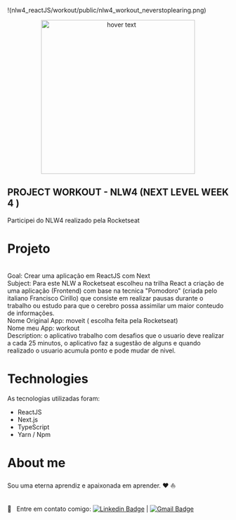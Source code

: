 !(nlw4_reactJS/workout/public/nlw4_workout_neverstoplearing.png)
<p align="center">
  <img src="http://github.com/Tatianakatia/blob/nlw4_reactJS/workout/public/nlw4_workout_neverstoplearing.png" 
   width="350" title="hover text">
</p>

## PROJECT WORKOUT - NLW4 (NEXT LEVEL WEEK 4 )

Participei do NLW4 realizado pela Rocketseat

# Projeto
<br />
Goal: Crear uma aplicação em ReactJS com Next
<br />
Subject: Para este NLW a Rocketseat escolheu na trilha React a criação de uma aplicação (Frontend) com base na tecnica "Pomodoro" (criada pelo italiano Francisco Cirillo) que consiste em realizar pausas durante o trabalho ou estudo para que o cerebro possa assimilar um maior conteudo de informações.
<br />
Nome Original App: moveit ( escolha feita pela Rocketseat)
<br />
Nome meu App: workout
<br />
Description: o aplicativo trabalho com desafios que o usuario deve realizar a cada 25 minutos, o aplicativo faz a sugestão de alguns e quando realizado o usuario acumula ponto e pode mudar de nivel.

# Technologies
As tecnologias utilizadas foram:
 - ReactJS
 - Next.js
 - TypeScript
 - Yarn / Npm

# About me

Sou uma eterna aprendiz e apaixonada em aprender. :heart: :sailboat: 

<br/> :email: &nbsp; Entre em contato comigo: [![Linkedin Badge](https://img.shields.io/badge/-TatianaSilva-blue?style=flat-square&logo=Linkedin&logoColor=white&link=https://www.linkedin.com/in/tatiana-silva-9007158/)](https://www.linkedin.com/in/tatiana-silva-9007158/) 
| 
[![Gmail Badge](https://img.shields.io/badge/-tatiana.katia@gmail.com-c14438?style=flat-square&logo=Gmail&logoColor=white&link=mailto:tatiana.katia@gmail.com)](mailto:tatiana.katia@gmail.com)
